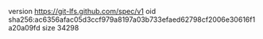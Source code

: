 version https://git-lfs.github.com/spec/v1
oid sha256:ac6356afac05d3ccf979a8197a03b733efaed62798cf2006e30616f1a20a09fd
size 34298
